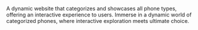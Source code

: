 A dynamic website that categorizes and showcases all phone types, offering an interactive experience to users.
Immerse in a dynamic world of categorized phones, where interactive exploration meets ultimate choice.
